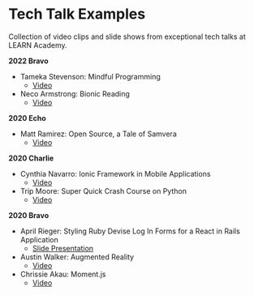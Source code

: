 # Tech Talk Examples
Collection of video clips and slide shows from exceptional tech talks at LEARN Academy.

**2022 Bravo**  
- Tameka Stevenson: Mindful Programming
  - [ Video ](https://youtu.be/6G31bwps83s)
- Neco Armstrong: Bionic Reading
  - [ Video ](https://youtu.be/wUTRvU4VESw)

**2020 Echo**  
- Matt Ramirez: Open Source, a Tale of Samvera
  - [ Video ](https://youtu.be/XKtTCGE5yrA)

**2020 Charlie**  
- Cynthia Navarro: Ionic Framework in Mobile Applications
  - [ Video ](https://youtu.be/6M66abkRRts)
- Trip Moore: Super Quick Crash Course on Python
  - [ Video ](https://youtu.be/qc-ujrJo1Rk)

**2020 Bravo**  
- April Rieger: Styling Ruby Devise Log In Forms for a React in Rails Application
  - [ Slide Presentation ](https://docs.google.com/presentation/d/1PVYdyi2A0v-u4MYZUA8NyYNBM1cIFuuQyZtAWDeszI4/edit?ts=5f0fe640#slide=id.p)
- Austin Walker: Augmented Reality
  - [ Video ](https://youtu.be/ukVvVEXus7w)
- Chrissie Akau: Moment.js
  - [ Video ](https://youtu.be/3Ei9gPNFEIQ)



